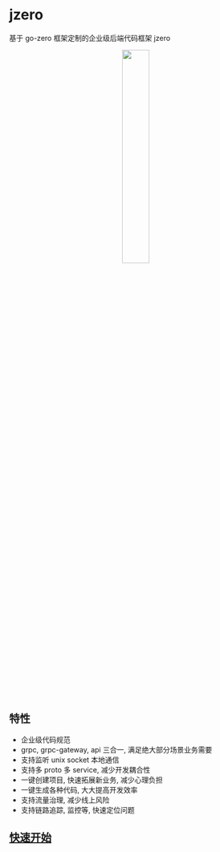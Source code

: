 # jzero

基于 go-zero 框架定制的企业级后端代码框架 jzero

<div style="text-align: center;">
  <img src="https://oss.jaronnie.com/jzero.jpg" style="width: 33%;" alt=""/>
</div>

## 特性

* 企业级代码规范
* grpc, grpc-gateway, api 三合一, 满足绝大部分场景业务需要
* 支持监听 unix socket 本地通信
* 支持多 proto 多 service, 减少开发耦合性
* 一键创建项目, 快速拓展新业务, 减少心理负担
* 一键生成各种代码, 大大提高开发效率
* 支持流量治理, 减少线上风险
* 支持链路追踪, 监控等, 快速定位问题

## [快速开始](https://jzero.jaronnie.com/#快速开始)
